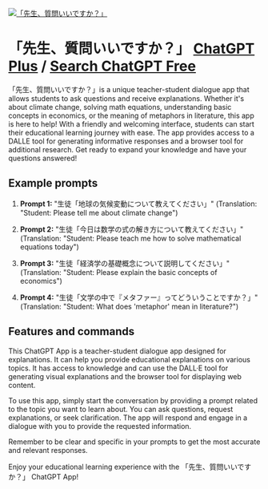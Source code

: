 
[![「先生、質問いいですか？」](https://files.oaiusercontent.com/file-RkoBIvVseH1P7scWAVJ0tXjq?se=2123-10-18T06%3A46%3A34Z&sp=r&sv=2021-08-06&sr=b&rscc=max-age%3D31536000%2C%20immutable&rscd=attachment%3B%20filename%3D0cc0a653-b65e-4dfd-afa7-38801ee099ac.png&sig=E6Hu2FHem6qgmXEMZ%2BS3f5ocTrV3HLdaLutMth8aGzA%3D)](https://chat.openai.com/g/g-hc4E6tsgi-xian-sheng-zhi-wen-iidesuka)

# 「先生、質問いいですか？」 [ChatGPT Plus](https://chat.openai.com/g/g-hc4E6tsgi-xian-sheng-zhi-wen-iidesuka) / [Search ChatGPT Free](https://gptcall.net/index.html#/?search=%E3%80%8C%E5%85%88%E7%94%9F%E3%80%81%E8%B3%AA%E5%95%8F%E3%81%84%E3%81%84%E3%81%A7%E3%81%99%E3%81%8B%EF%BC%9F%E3%80%8D)

「先生、質問いいですか？」is a unique teacher-student dialogue app that allows students to ask questions and receive explanations. Whether it's about climate change, solving math equations, understanding basic concepts in economics, or the meaning of metaphors in literature, this app is here to help! With a friendly and welcoming interface, students can start their educational learning journey with ease. The app provides access to a DALLE tool for generating informative responses and a browser tool for additional research. Get ready to expand your knowledge and have your questions answered!

## Example prompts

1. **Prompt 1:** "生徒「地球の気候変動について教えてください」" (Translation: "Student: Please tell me about climate change")

2. **Prompt 2:** "生徒「今日は数学の式の解き方について教えてください」" (Translation: "Student: Please teach me how to solve mathematical equations today")

3. **Prompt 3:** "生徒「経済学の基礎概念について説明してください」" (Translation: "Student: Please explain the basic concepts of economics")

4. **Prompt 4:** "生徒「文学の中で『メタファー』ってどういうことですか？」" (Translation: "Student: What does 'metaphor' mean in literature?")

## Features and commands

This ChatGPT App is a teacher-student dialogue app designed for explanations. It can help you provide educational explanations on various topics. It has access to knowledge and can use the DALL·E tool for generating visual explanations and the browser tool for displaying web content.

To use this app, simply start the conversation by providing a prompt related to the topic you want to learn about. You can ask questions, request explanations, or seek clarification. The app will respond and engage in a dialogue with you to provide the requested information.

Remember to be clear and specific in your prompts to get the most accurate and relevant responses.

Enjoy your educational learning experience with the 「先生、質問いいですか？」 ChatGPT App!


